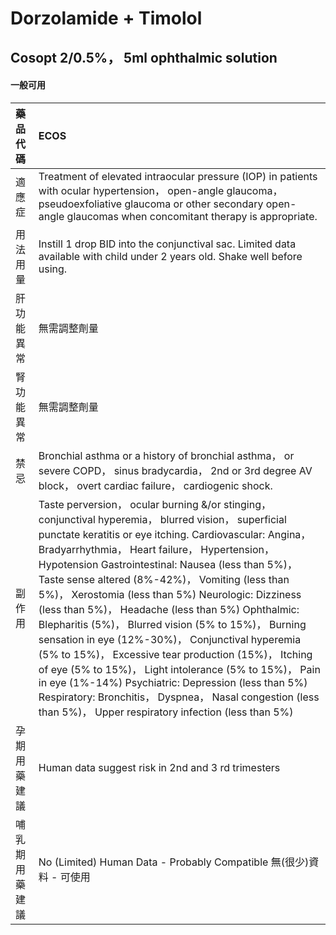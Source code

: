 # Dorzolamide + Timolol

## Cosopt 2/0.5%， 5ml ophthalmic solution

#### 一般可用

| 藥品代碼       | ECOS                                                                                                                                                                                                                                                                                                                                                                                                                                                                                                                                                                                                                                                                                                                                                                                                                                           |
|:---------------|:-----------------------------------------------------------------------------------------------------------------------------------------------------------------------------------------------------------------------------------------------------------------------------------------------------------------------------------------------------------------------------------------------------------------------------------------------------------------------------------------------------------------------------------------------------------------------------------------------------------------------------------------------------------------------------------------------------------------------------------------------------------------------------------------------------------------------------------------------|
| 適應症         | Treatment of elevated intraocular pressure (IOP) in patients with ocular hypertension， open-angle glaucoma， pseudoexfoliative glaucoma or other secondary open-angle glaucomas when concomitant therapy is appropriate.                                                                                                                                                                                                                                                                                                                                                                                                                                                                                                                                                                                                                      |
| 用法用量       | Instill 1 drop BID into the conjunctival sac. Limited data available with child under 2 years old. Shake well before using.                                                                                                                                                                                                                                                                                                                                                                                                                                                                                                                                                                                                                                                                                                                    |
| 肝功能異常     | 無需調整劑量                                                                                                                                                                                                                                                                                                                                                                                                                                                                                                                                                                                                                                                                                                                                                                                                                                   |
| 腎功能異常     | 無需調整劑量                                                                                                                                                                                                                                                                                                                                                                                                                                                                                                                                                                                                                                                                                                                                                                                                                                   |
| 禁忌           | Bronchial asthma or a history of bronchial asthma， or severe COPD， sinus bradycardia， 2nd or 3rd degree AV block， overt cardiac failure， cardiogenic shock.                                                                                                                                                                                                                                                                                                                                                                                                                                                                                                                                                                                                                                                                               |
| 副作用         | Taste perversion， ocular burning &/or stinging， conjunctival hyperemia， blurred vision， superficial punctate keratitis or eye itching. Cardiovascular: Angina， Bradyarrhythmia， Heart failure， Hypertension， Hypotension Gastrointestinal: Nausea (less than 5%)， Taste sense altered (8%-42%)， Vomiting (less than 5%)， Xerostomia (less than 5%) Neurologic: Dizziness (less than 5%)， Headache (less than 5%) Ophthalmic: Blepharitis (5%)， Blurred vision (5% to 15%)， Burning sensation in eye (12%-30%)， Conjunctival hyperemia (5% to 15%)， Excessive tear production (15%)， Itching of eye (5% to 15%)， Light intolerance (5% to 15%)， Pain in eye (1%-14%) Psychiatric: Depression (less than 5%) Respiratory: Bronchitis， Dyspnea， Nasal congestion (less than 5%)， Upper respiratory infection (less than 5%) |
| 孕期用藥建議   | Human data suggest risk in 2nd and 3 rd trimesters                                                                                                                                                                                                                                                                                                                                                                                                                                                                                                                                                                                                                                                                                                                                                                                             |
| 哺乳期用藥建議 | No (Limited) Human Data - Probably Compatible 無(很少)資料 - 可使用                                                                                                                                                                                                                                                                                                                                                                                                                                                                                                                                                                                                                                                                                                                                                                            |

